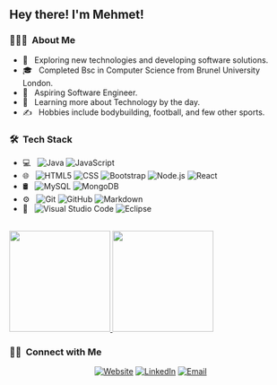 <h2> Hey there! I'm Mehmet!</h2>

<h3> 👨🏻‍💻 &nbsp;About Me </h3>

- 🤔 &nbsp; Exploring new technologies and developing software solutions.
- 🎓 &nbsp; Completed Bsc in Computer Science from Brunel University London.
- 💼 &nbsp; Aspiring Software Engineer.
- 🌱 &nbsp; Learning more about Technology by the day.
- ✍️ &nbsp;  Hobbies include bodybuilding, football, and few other sports.

<h3> 🛠 &nbsp;Tech Stack</h3>

- 💻 &nbsp;
  ![Java](https://img.shields.io/badge/-Java-333333?style=flat&logo=Java&logoColor=007396)
  ![JavaScript](https://img.shields.io/badge/-JavaScript-333333?style=flat&logo=javascript)
- 🌐 &nbsp;
  ![HTML5](https://img.shields.io/badge/-HTML5-333333?style=flat&logo=HTML5)
  ![CSS](https://img.shields.io/badge/-CSS-333333?style=flat&logo=CSS3&logoColor=1572B6)
  ![Bootstrap](https://img.shields.io/badge/-Bootstrap-333333?style=flat&logo=bootstrap&logoColor=563D7C)
  ![Node.js](https://img.shields.io/badge/-Node.js-333333?style=flat&logo=node.js)
  ![React](https://img.shields.io/badge/-React-333333?style=flat&logo=react)
- 🛢 &nbsp;
  ![MySQL](https://img.shields.io/badge/-MySQL-333333?style=flat&logo=mysql)
  ![MongoDB](https://img.shields.io/badge/-MongoDB-333333?style=flat&logo=mongodb)
- ⚙️ &nbsp;
  ![Git](https://img.shields.io/badge/-Git-333333?style=flat&logo=git)
  ![GitHub](https://img.shields.io/badge/-GitHub-333333?style=flat&logo=github)
  ![Markdown](https://img.shields.io/badge/-Markdown-333333?style=flat&logo=markdown)
- 🔧 &nbsp;
  ![Visual Studio Code](https://img.shields.io/badge/-Visual%20Studio%20Code-333333?style=flat&logo=visual-studio-code&logoColor=007ACC)
  ![Eclipse](https://img.shields.io/badge/-Eclipse-333333?style=flat&logo=eclipse-ide&logoColor=2C2255)

<br/>

<a href="https://github.com/GandalfTheJava">
  <img height="180em" src="https://github-readme-stats.vercel.app/api?username=GandalfTheJava&theme=buefy&show_icons=true" />
  <img height="180em" src="https://github-readme-stats.vercel.app/api/top-langs/?username=GandalfTheJava&theme=buefy&layout=compact" />
</a>

<br/>

<h3> 🤝🏻 &nbsp;Connect with Me </h3>

<p align="center">
<a href="https://itismehmet.herokuapp.com/"><img alt="Website" src="https://img.shields.io/badge/Website-www.itismehmet.herokuapp.com/-blue?style=flat-square&logo=google-chrome"></a>
<a href="https://www.linkedin.com/in/%F0%9F%92%BB-mehmet-cimen-016a35152/"><img alt="LinkedIn" src="https://img.shields.io/badge/%F0%9F%92%BB-mehmet-cimen-016a35152-blue?style=flat-square&logo=linkedin"></a>
<a href="mailto:mehmetcimen23@gmail.com"><img alt="Email" src="https://img.shields.io/badge/Email-mehmetcimen23@gmail.com-blue?style=flat-square&logo=gmail"></a>
</p>
